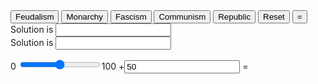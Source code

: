 ---
---
<html>
<head>
<title>HTML Calculator</title>
</head>
<body>

<form name="calculator" >
<input type="button" value="Feudalism" onClick="document.calculator.calc.value='0.3*0.5'">
<input type="button" value="Monarchy" onClick="document.calculator.calc.value='0.55*0.75'">
<input type="button" value="Fascism" onClick="document.calculator.calc.value='0.9*1'">
<input type="button" value="Communism" onClick="document.calculator.calc.value='0.7*1.25'">
<input type="button" value="Republic" onClick="document.calculator.calc.value='0.75*1.5'">

<input type="hidden" name="govt" value="">
<input type="reset" value="Reset">

<input type="button" value="=" onClick="document.calculator.ans.value=eval(document.calculator.govt.value*document.calculator.input.value)">
<br>Solution is <input type="textfield" name="input" value="">
<br>Solution is <input type="textfield" name="ans" value="">
</form>

<form oninput="x.value=parseInt(a.value)+parseInt(b.value)">0
<input type="range" id="a" value="50">100
+<input type="number" id="b" value="50">
=<output name="x" for="a b"></output>
</form>
 
</body>
</html>
